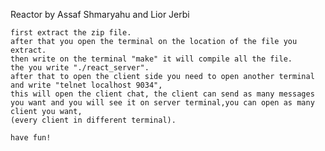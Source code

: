 Reactor by Assaf Shmaryahu and Lior Jerbi

    first extract the zip file.
    after that you open the terminal on the location of the file you extract.
    then write on the terminal "make" it will compile all the file.
    the you write "./react_server".
    after that to open the client side you need to open another terminal and write "telnet localhost 9034",
    this will open the client chat, the client can send as many messages you want and you will see it on server terminal,you can open as many client you want,
    (every client in different terminal). 
    
    have fun!